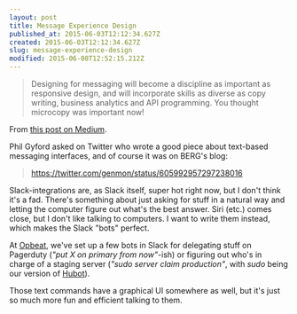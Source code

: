```yaml
---
layout: post
title: Message Experience Design
published_at: 2015-06-03T12:12:34.627Z
created: 2015-06-03T12:12:34.627Z
slug: message-experience-design
modified: 2015-06-08T12:52:15.212Z
---
```

> Designing for messaging will become a discipline as important as responsive design, and will incorporate skills as diverse as copy writing, business analytics and API programming. You thought microcopy was important now!

From [this post on Medium](https://medium.com/@benbrown/slack-is-the-operating-system-6bae1a6c0291).

Phil Gyford asked on Twitter who wrote a good piece about text-based messaging interfaces, and of course it was on BERG's blog:

> https://twitter.com/genmon/status/605992957297238016

Slack-integrations are, as Slack itself, super hot right now, but I don't think it's a fad. There's something about just asking for stuff in a natural way and letting the computer figure out what's the best answer. Siri (etc.) comes close, but I don't like talking to computers. I want to write them instead, which makes the Slack "bots" perfect.

At [Opbeat](http://opbeat.com), we've set up a few bots in Slack for delegating stuff on Pagerduty (*"put X on primary from now"*-ish) or figuring out who's in charge of a staging server (*"sudo server claim production"*, with *sudo* being our version of [Hubot](https://hubot.github.com)).

Those text commands have a graphical UI somewhere as well, but it's just so much more fun and efficient talking to them.
